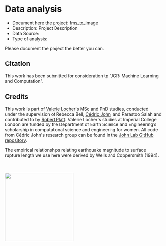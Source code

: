 # Data analysis
- Document here the project: fms_to_image
- Description: Project Description
- Data Source:
- Type of analysis:

Please document the project the better you can.

## Citation

This work has been submitted for consideration tp "JGR: Machine Learning and Computation".


## Credits

This work is part of [Valerie Locher](https://github.com/gems-val22)'s MSc and PhD studies, conducted under the supervision of Rebecca Bell, [Cédric John](https://github.com/cedricmjohn), and Parastoo Salah and contributed to by [Robert Platt](https://github.com/rob-platt). Valerie Locher's studies at Imperial College London are funded by the Department of Earth Science and Engineering’s scholarship in computational science and engineering for women. All code from Cédric John's research group can be found in the [John Lab GitHub repository](https://github.com/johnlab-research).

The empirical relationships relating earthquake magnitude to surface rupture length we use here were derived by Wells and Coppersmith (1994).

<br>
<br>

<a href="https://www.john-lab.org">
<img src="https://www.john-lab.org/wp-content/uploads/2023/01/footer_small_logo.png" style="width:220px">
</a>
